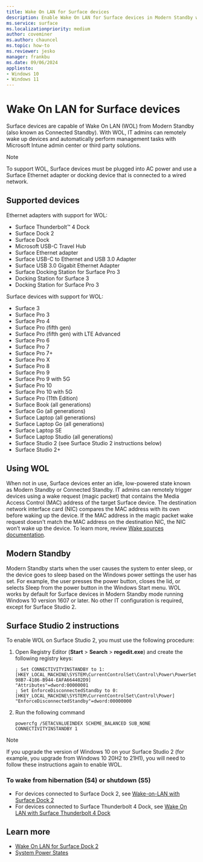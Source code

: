 ```yaml
---
title: Wake On LAN for Surface devices
description: Enable Wake On LAN for Surface devices in Modern Standby with compatible Ethernet adapters and docks. Remotely wake and manage your devices.
ms.service: surface
ms.localizationpriority: medium
author: coveminer
ms.author: chauncel
ms.topic: how-to
ms.reviewer: jesko
manager: frankbu
ms.date: 09/06/2024
appliesto:
- Windows 10
- Windows 11
---
```


# Wake On LAN for Surface devices

Surface devices are capable of Wake On LAN (WOL) from Modern Standby (also known as Connected Standby). With WOL, IT admins can remotely wake up devices and automatically perform management tasks with Microsoft Intune admin center or third party solutions.

>[!NOTE]
>To support WOL, Surface devices must be plugged into AC power and use a Surface Ethernet adapter or docking device that is connected to a wired network.

## Supported devices

Ethernet adapters with support for WOL:

- Surface Thunderbolt™ 4 Dock
- Surface Dock 2
- Surface Dock
- Microsoft USB-C Travel Hub
- Surface Ethernet adapter
- Surface USB-C to Ethernet and USB 3.0 Adapter
- Surface USB 3.0 Gigabit Ethernet Adapter
- Surface Docking Station for Surface Pro 3
- Docking Station for Surface 3
- Docking Station for Surface Pro 3

Surface devices with support for WOL:

- Surface 3
- Surface Pro 3
- Surface Pro 4
- Surface Pro (fifth gen)
- Surface Pro (fifth gen) with LTE Advanced
- Surface Pro 6
- Surface Pro 7
- Surface Pro 7+
- Surface Pro X
- Surface Pro 8
- Surface Pro 9
- Surface Pro 9 with 5G
- Surface Pro 10
- Surface Pro 10 with 5G
- Surface Pro (11th Edition)
- Surface Book (all generations)
- Surface Go (all generations)
- Surface Laptop (all generations)
- Surface Laptop Go (all generations)
- Surface Laptop SE
- Surface Laptop Studio (all generations)
- Surface Studio 2 (see Surface Studio 2 instructions below)
- Surface Studio 2+

## Using WOL

When not in use, Surface devices enter an idle, low-powered state known as Modern Standby or Connected Standby. IT admins can remotely trigger devices using a wake request (magic packet) that contains the Media Access Control (MAC) address of the target Surface device. The destination network interface card (NIC) compares the MAC address with its own before waking up the device. If the MAC address in the magic packet wake request doesn't match the MAC address on the destination NIC, the NIC won’t wake up the device. To learn more, review [Wake sources documentation](/windows-hardware/design/device-experiences/modern-standby-wake-sources).

## Modern Standby

Modern Standby starts when the user causes the system to enter sleep, or the device goes to sleep based on the Windows power settings the user has set. For example, the user presses the power button, closes the lid, or selects Sleep from the power button in the Windows Start menu. WOL works by default for Surface devices in Modern Standby mode running Windows 10 version 1607 or later. No other IT configuration is required, except for Surface Studio 2.

## Surface Studio 2 instructions

To enable WOL on Surface Studio 2, you must use the following procedure:

1. Open Registry Editor (**Start** > **Search** > **regedit.exe**) and create the following registry keys:

   ```console
   ; Set CONNECTIVITYINSTANDBY to 1:
   [HKEY_LOCAL_MACHINE\SYSTEM\CurrentControlSet\Control\Power\PowerSettings\F15576E8-98B7-4186-B944-EAFA664402D9]
   "Attributes"=dword:00000001
   ; Set EnforceDisconnectedStandby to 0:
   [HKEY_LOCAL_MACHINE\SYSTEM\CurrentControlSet\Control\Power]
   "EnforceDisconnectedStandby"=dword:00000000
   ```

2. Run the following command

    ```powercfg /SETACVALUEINDEX SCHEME_BALANCED SUB_NONE CONNECTIVITYINSTANDBY 1```

> [!NOTE]
> If you upgrade the version of Windows 10 on your Surface Studio 2 (for example, you upgrade from Windows 10 20H2 to 21H1), you will need to follow these instructions again to enable WOL.

### To wake from hibernation (S4) or shutdown (S5)

- For devices connected to Surface Dock 2, see [Wake-on-LAN with Surface Dock 2](wake-on-lan-surface-dock2.md)
- For devices connected to Surface Thunderbolt 4 Dock, see [Wake On LAN with Surface Thunderbolt 4 Dock](wake-on-lan-surface-dock2.md)

## Learn more

- [Wake On LAN for Surface Dock 2](wake-on-lan-surface-dock2.md)
- [System Power States](/windows/win32/power/system-power-states)
